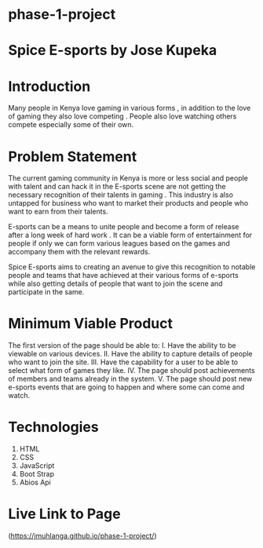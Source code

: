 # phase-1-project

# Spice E-sports by Jose Kupeka

# Introduction 

Many people in Kenya love gaming in various forms  , in addition to the love of gaming they also love competing . People also love watching others compete especially some of their own.

# Problem Statement 

The current gaming community in Kenya is more or less social and people with talent and can hack it in the E-sports scene are not getting the necessary recognition of their talents in gaming . This industry is also untapped for business who want to market their products and people who want to earn from their talents.

E-sports can be a means to unite people and become a form of release after a long week of hard work . It can be a viable form of entertainment for people if only we can form various leagues based on the games and accompany them with the relevant rewards. 

Spice E-sports aims to creating an avenue to give this recognition to notable people and teams that have achieved at their various forms of e-sports while also getting details of people that want to join the scene and participate in the same. 

# Minimum Viable Product

The first version of the page should be able to:
I. Have the ability to be viewable on various devices.
II. Have the ability to capture details of people who want to join the site.
III. Have the capability for a user to be able to select what form of games they like.
IV. The page should post achievements of members and teams already in the system.
V. The page should post new e-sports events that are going to happen and where some can come and watch.

# Technologies

1. HTML
2. CSS
3. JavaScript
4. Boot Strap
5. Abios Api

# Live Link to Page
(https://jmuhlanga.github.io/phase-1-project/)


